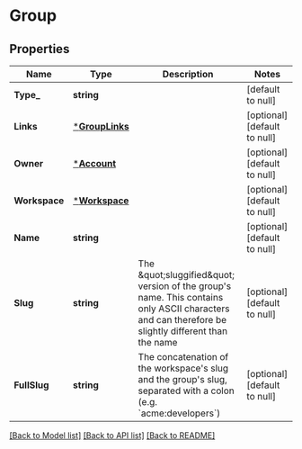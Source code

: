 # Group

## Properties
Name | Type | Description | Notes
------------ | ------------- | ------------- | -------------
**Type_** | **string** |  | [default to null]
**Links** | [***GroupLinks**](group_links.md) |  | [optional] [default to null]
**Owner** | [***Account**](account.md) |  | [optional] [default to null]
**Workspace** | [***Workspace**](workspace.md) |  | [optional] [default to null]
**Name** | **string** |  | [optional] [default to null]
**Slug** | **string** | The \&quot;sluggified\&quot; version of the group&#39;s name. This contains only ASCII characters and can therefore be slightly different than the name | [optional] [default to null]
**FullSlug** | **string** | The concatenation of the workspace&#39;s slug and the group&#39;s slug, separated with a colon (e.g. &#x60;acme:developers&#x60;)  | [optional] [default to null]

[[Back to Model list]](../README.md#documentation-for-models) [[Back to API list]](../README.md#documentation-for-api-endpoints) [[Back to README]](../README.md)


